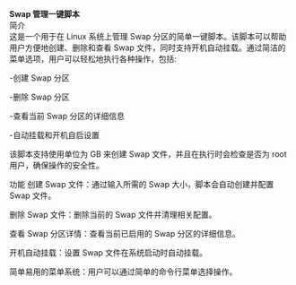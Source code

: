 **Swap 管理一键脚本**\
简介\
这是一个用于在 Linux 系统上管理 Swap 分区的简单一键脚本。该脚本可以帮助用户方便地创建、删除和查看 Swap 文件，同时支持开机自动挂载。通过简洁的菜单选项，用户可以轻松地执行各种操作，包括:

-创建 Swap 分区

-删除 Swap 分区

-查看当前 Swap 分区的详细信息

-自动挂载和开机自启设置

该脚本支持使用单位为 GB 来创建 Swap 文件，并且在执行时会检查是否为 root 用户，确保操作的安全性。

功能
创建 Swap 文件：通过输入所需的 Swap 大小，脚本会自动创建并配置 Swap 文件。

删除 Swap 文件：删除当前的 Swap 文件并清理相关配置。

查看 Swap 分区详情：查看当前已启用的 Swap 分区的详细信息。

开机自动挂载：设置 Swap 文件在系统启动时自动挂载。

简单易用的菜单系统：用户可以通过简单的命令行菜单选择操作。
